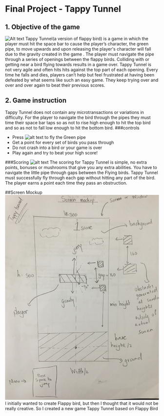 # Final Project - Tappy Tunnel
## 1. Objective of the game
![Alt text](https://i.imgur.com/yOodX9p.gif)
Tappy Tunnel(a version of flappy bird) is a game in which the player must hit the space bar to cause the player’s character, the green pipe,
to move upwards and upon releasing the player's character will fall due to the gravity created in the game . The player must navigate the pipe through a series of openings between the flappy birds.
Colliding with or getting near a bird flying towards results in a game over. Tappy Tunnel is not very agile and often hits hits against the top part of each opening. Every time he falls and dies, players can’t help but feel frustrated at having been defeated by what seems like such an easy game. 
They keep trying over and over and over again to beat their previous scores.

## 2. Game instruction
Tappy Tunnel does not contain any microtransactions or variations in difficulty. For the player to navigate the bird through
the pipes they must time their space bar taps so as not to rise high enough to hit the top bird and so as not to fall low enough to 
hit the bottom bird. 
###controls
* Press ![alt text](http://chittagongit.com/images/spacebar-icon/spacebar-icon-25.jpg) to fly the Green pipe
* Get a point for every set of birds you pass through
* Do not crash into a bird or your game is over
* Play again and try to beat your high score!

###Scoring
![alt text](https://cdn.wccftech.com/wp-content/uploads/2014/02/flap.jpg)
The scoring for Tappy Tunnel is simple, no extra points, bonuses or mushrooms that give you any extra abilities.
You have to navigate the little pipe through gaps between the Flying birds. Tappy Tunnel must successfully fly through each gap without hitting any part of the bird.
The player earns a point each time they pass an obstruction.

##Screen Mockup
![](mockup.jpg)
I initially wanted to create Flappy bird, but then I thought that it would not be really creative. So I created a new game Tappy Tunnel based on Flappy Bird
